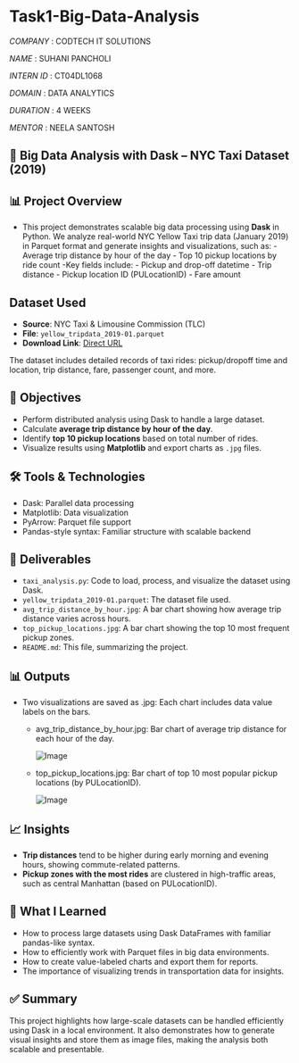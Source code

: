 # Task1-Big-Data-Analysis

*COMPANY* : CODTECH IT SOLUTIONS

*NAME* : SUHANI PANCHOLI

*INTERN ID* : CT04DL1068

*DOMAIN* : DATA ANALYTICS

*DURATION* : 4 WEEKS

*MENTOR* : NEELA SANTOSH

## 🚖 Big Data Analysis with Dask – NYC Taxi Dataset (2019)

## 📊 Project Overview

- This project demonstrates scalable big data processing using **Dask** in Python. We analyze real-world NYC Yellow Taxi trip data (January 2019) in Parquet format and generate insights and visualizations, such as:
            - Average trip distance by hour of the day
            - Top 10 pickup locations by ride count
-Key fields include:
      - Pickup and drop-off datetime
      - Trip distance
      - Pickup location ID (PULocationID)
      - Fare amount

## Dataset Used

- **Source**: NYC Taxi & Limousine Commission (TLC)
- **File**: `yellow_tripdata_2019-01.parquet`
- **Download Link**: [Direct URL](https://d37ci6vzurychx.cloudfront.net/trip-data/yellow_tripdata_2019-01.parquet)

The dataset includes detailed records of taxi rides: pickup/dropoff time and location, trip distance, fare, passenger count, and more.

## 🎯 Objectives

- Perform distributed analysis using Dask to handle a large dataset.
- Calculate **average trip distance by hour of the day**.
- Identify **top 10 pickup locations** based on total number of rides.
- Visualize results using **Matplotlib** and export charts as `.jpg` files.

## 🛠 Tools & Technologies

- Dask: Parallel data processing
- Matplotlib: Data visualization
- PyArrow: Parquet file support
- Pandas-style syntax: Familiar structure with scalable backend

## 📁 Deliverables

- `taxi_analysis.py`: Code to load, process, and visualize the dataset using Dask.
- `yellow_tripdata_2019-01.parquet`: The dataset file used.
- `avg_trip_distance_by_hour.jpg`: A bar chart showing how average trip distance varies across hours.
- `top_pickup_locations.jpg`: A bar chart showing the top 10 most frequent pickup zones.
- `README.md`: This file, summarizing the project.


## 📊 Outputs

- Two visualizations are saved as .jpg: Each chart includes data value labels on the bars.

  - avg_trip_distance_by_hour.jpg: Bar chart of average trip distance for each hour of the day.

     ![Image](https://github.com/user-attachments/assets/6dc9a618-fff0-4ee7-88f9-4a5023f49878) 

  - top_pickup_locations.jpg: Bar chart of top 10 most popular pickup locations (by PULocationID).

     ![Image](https://github.com/user-attachments/assets/f2980192-e91e-4b7e-b9da-8adb50f4e9da)

## 📈 Insights

- **Trip distances** tend to be higher during early morning and evening hours, showing commute-related patterns.
- **Pickup zones with the most rides** are clustered in high-traffic areas, such as central Manhattan (based on PULocationID).

## 🧠 What I Learned

- How to process large datasets using Dask DataFrames with familiar pandas-like syntax.
- How to efficiently work with Parquet files in big data environments.
- How to create value-labeled charts and export them for reports.
- The importance of visualizing trends in transportation data for insights.

## ✅ Summary
This project highlights how large-scale datasets can be handled efficiently using Dask in a local environment. It also demonstrates how to generate visual insights and store them as image files, making the analysis both scalable and presentable.
